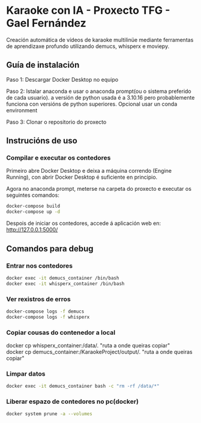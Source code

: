 # Karaoke con IA - Proxecto TFG - Gael Fernández

Creación automática de vídeos de karaoke multilinüe mediante ferramentas de aprendizaxe profundo utilizando demucs, whisperx e moviepy.


## Guía de instalación

Paso 1: Descargar Docker Desktop no equipo

Paso 2: Istalar anaconda e usar o anaconda prompt(ou o sistema preferido de cada usuario). a versión de python usada é a 3.10.16 pero probablemente funciona con versións de python superiores. Opcional usar un conda environment

Paso 3: Clonar o repositorio do proxecto


## Instrucións de uso

### Compilar e executar os contedores

Primeiro abre Docker Desktop e deixa a máquina correndo (Engine Running), con abrir Docker Desktop é suficiente en principio.

Agora no anaconda prompt, meterse na carpeta do proxecto e executar os seguintes comandos:

```bash
docker-compose build
docker-compose up -d
```

Despois de iniciar os contedores, accede á aplicación web en: http://127.0.0.1:5000/


## Comandos para debug

### Entrar nos contedores

```bash
docker exec -it demucs_container /bin/bash
docker exec -it whisperx_container /bin/bash
```

### Ver rexistros de erros

```bash
docker-compose logs -f demucs
docker-compose logs -f whisperx
```

### Copiar cousas do contenedor a local
docker cp whisperx_container:/data/. "ruta a onde queiras copiar"    
docker cp demucs_container:/KaraokeProject/output/. "ruta a onde queiras copiar"

### Limpar datos

```bash
docker exec -it demucs_container bash -c "rm -rf /data/*"
```

### Liberar espazo de contedores no pc(docker)

```bash
docker system prune -a --volumes
```
